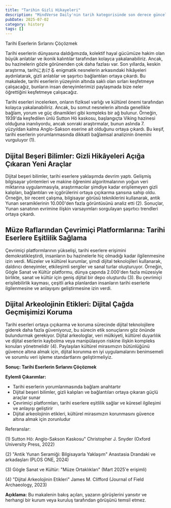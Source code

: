 ```yaml
---
title: "Tarihin Gizli Hikayeleri"
description: "MindVerse Daily'nin tarih kategorisinde son derece güncel araştırmaları ve analizleri keşfedin."
pubDate: 2025-07-02
category: history
tags: []
---
```


Tarihi Eserlerin Sırlarını Çöçözmek

Tarihi eserlerin dünyasına daldığımızda, kolektif hayal gücümüze hakim olan büyük anlatılar ve ikonik kalıntılar tarafından kolayca yakalanabiliriz. Ancak, bu hazinelerin gözle görünenden çok daha fazlası var. Son yıllarda, keskin araştırma, tarihにおける enigmatik nesnelerin arkasındaki hikâyeleri aydınlatarak, gizli anlatılar ve şaşırtıcı bağlantıları ortaya çıkardı. Bu makalede, tarihi eserlerin yüzeyinin altında saklı olan sırları keşfetmeye çalışacağız, bunların insan deneyimlerimizi paylaşmada bize neler öğrettiğini keşfetmeye çalışacağız.

Tarihi eserleri incelerken, onların fiziksel varlığı ve kültürel önemi tarafından kolayca yakalanabiliriz. Ancak, bu somut nesnelerin altında genellikle bağlam, yorum ve güç dinamikleri gibi kompleks bir ağ bulunur. Örneğin, 1939'da keşfedilen ünlü Sutton Hö kaskosu, başlangıçta Viking hazinesi olduğuna inanılıyordu, ancak sonraki araştırmalar, bunun aslında 7. yüzyıldan kalma Anglo-Sakson eserine ait olduğunu ortaya çıkardı. Bu keşif, tarihi eserlerin yorumlanmasında dikkatli bağlamsal analizinin önemini vurguluyor (1).

## Dijital Beşeri Bilimler: Gizli Hikâyeleri Açığa Çıkaran Yeni Araçlar

Dijital beşeri bilimler, tarihi eserlere yaklaşımda devrim yaptı. Gelişmiş bilgisayar yöntemleri ve makine öğrenimi algoritmalarının yoğun veri miktarına uygulanmasıyla, araştırmacılar şimdiye kadar erişilemeyen gizli kalıpları, bağlantıları ve içgörülerini ortaya çıçıkarma şansına sahip oldu. Örneğin, bir recent çalışma, bilgisayar görüsü tekniklerini kullanarak, antik Yunan seramiklerinin 10.000'den fazla görüntüsünü analiz etti (2). Sonuçlar, Yunan sanatının evrimine ilişkin varsayımları sorgulayan şaşırtıcı trendleri ortaya çıkardı.

## Müze Raflarından Çevrimiçi Platformlarına: Tarihi Eserlere Eşitlilik Sağlama

Çevrimiçi platformlarının yükselişi, tarihi eserlere erişimini demokratikleştirdi, insanların bu hazinelerle hiç olmadığı kadar ilgilenmesine izin verdi. Müzeler ve kültürel kurumlar, şimdi dijital teknolojileri kullanarak, daldırıcı deneyimler, etkileşimli sergiler ve sanal turlar oluşturuyor. Örneğin, Gögle Sanat ve Kültür platformu, dünya çapında 2.000'den fazla müzesiyle birlikte, sanat ve kültür için geniş dijital bir depo oluşturdu (3). Bu çevrimiçi erişilebilirlik kayması, çeşitli arka planlardan insanların tarihi eserlerle ilgilenmesine ve anlayışını geliştirmesine izin verdi.

## Dijital Arkeolojinin Etikleri: Dijital Çağda Geçmişimizi Koruma

Tarihi eserleri ortaya çıçıkarma ve koruma sürecinde dijital teknolojilere giderek daha fazla güveniyoruz, bu sürecin etik sonuçlarını göz önünde bulundurmak gerekiyor. Dijital arkeologlar, veri mülkiyeti, kültürel duyarlılık ve dijital eserlerin kaybolma veya manipülasyon riskine ilişkin kompleks konuları yönetmelidir (4). Paylaşılan kültürel mirasımızın bütünlüğünü güvence altına almak için, dijital korunma en iyi uygulamalarını benimsemeli ve sorumlu veri işleme standartlarını geliştirmeliyiz.

**Sonuç: Tarihi Eserlerin Sırlarını Çöçözmek**

**Eylemli Çıkarımlar:**

* Tarihi eserlerin yorumlanmasında bağlam anahtartır
* Dijital beşeri bilimler, gizli kalıpları ve bağlantıları ortaya çıkaran güçlü araçlar sunar
* Çevrimiçi platformları, tarihi eserlere eşitlilik sağlar ve küresel ilgileşimi ve anlayışı geliştirir
* Dijital arkeolojinin etikleri, kültürel mirasımızın korunmasını güvence altına almak için zorunludur

Referanslar:

(1) Sutton Hö: Anglo-Sakson Kaskosu" Christopher J. Snyder (Oxford University Press, 2022)

(2) "Antik Yunan Seramiği: Bilgisayarla Yaklaşım" Anastasia Drandaki ve arkadaşları (PLOS ONE, 2024)

(3) Gögle Sanat ve Kültür: "Müze Ortaklıkları" (Mart 2025'e erişimli)

(4) "Dijital Arkeolojinin Etikleri" James M. Clifford (Journal of Field Archaeology, 2023)

**Açıklama:** Bu makalenin bakış açıları, yazarın görüşlerini yansıtır ve herhangi bir kurum veya kuruluş tarafından görüşünü temsil etmez.